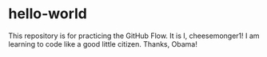 # hello-world
This repository is for practicing the GitHub Flow.
It is I, cheesemonger1! I am learning to code like a good little citizen. Thanks, Obama!
